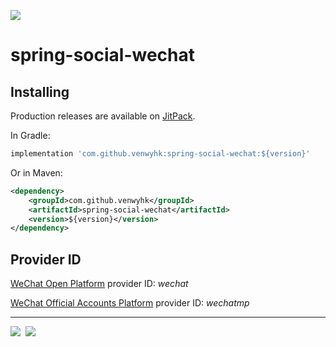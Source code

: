 [![](https://jitpack.io/v/venwyhk/spring-social-wechat.svg)](https://jitpack.io/#venwyhk/spring-social-wechat)

# spring-social-wechat #

## Installing ##

Production releases are available on [JitPack](https://jitpack.io/).

In Gradle:

```groovy
implementation 'com.github.venwyhk:spring-social-wechat:${version}'
```

Or in Maven:

```xml
<dependency>
    <groupId>com.github.venwyhk</groupId>
    <artifactId>spring-social-wechat</artifactId>
    <version>${version}</version>
</dependency>
```

## Provider ID ##

[WeChat Open Platform](https://open.weixin.qq.com/) provider ID: *wechat*

[WeChat Official Accounts Platform](https://mp.weixin.qq.com/) provider ID: *wechatmp*

***

[![](https://i.creativecommons.org/l/by-nc-sa/4.0/88x31.png)](https://creativecommons.org/licenses/by-nc-sa/4.0/)&nbsp;&nbsp;[![](https://www.gnu.org/graphics/agplv3-88x31.png)](https://www.gnu.org/licenses/agpl-3.0.en.html)&nbsp;&nbsp;
